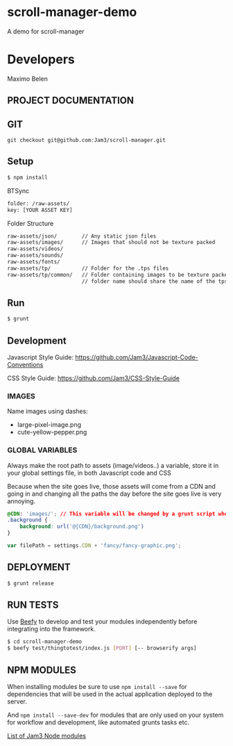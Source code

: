 # scroll-manager-demo

A demo for scroll-manager

# Developers
Maximo Belen

## PROJECT DOCUMENTATION


## GIT

```
git checkout git@github.com:Jam3/scroll-manager.git
```

## Setup

```bash
$ npm install

```

BTSync
```bash
folder: /raw-assets/
key: [YOUR ASSET KEY]
```

Folder Structure
```bash
raw-assets/json/ 		// Any static json files
raw-assets/images/		// Images that should not be texture packed
raw-assets/videos/
raw-assets/sounds/
raw-assets/fonts/
raw-assets/tp/			// Folder for the .tps files
raw-assets/tp/common/	// Folder containing images to be texture packed,
						// folder name should share the name of the tps file
```

## Run

```bash
$ grunt
```

## Development

Javascript Style Guide: https://github.com/Jam3/Javascript-Code-Conventions

CSS Style Guide: https://github.com/Jam3/CSS-Style-Guide

### IMAGES

Name images using dashes:
- large-pixel-image.png
- cute-yellow-pepper.png

### GLOBAL VARIABLES

Always make the root path to assets (image/videos..) a variable, store it in your global settings file, in both Javascript code and CSS

Because when the site goes live, those assets will come from a CDN and going in and changing all the paths the day before the site goes live is very annoying.

```css
@CDN: 'images/'; // This variable will be changed by a grunt script when pushing to production or other environments
.background {
    background: url('@{CDN}/background.png')
}
```

```javascript
var filePath = settings.CDN + 'fancy/fancy-graphic.png';
```

## DEPLOYMENT

```bash
$ grunt release
```

## RUN TESTS

Use [Beefy](http://didact.us/beefy/) to develop and test your modules independently before integrating into the framework.

```bash
$ cd scroll-manager-demo
$ beefy test/thingtotest/index.js [PORT] [-- browserify args]
```

## NPM MODULES

When installing modules be sure to use `npm install --save` for dependencies that will be used in the actual application deployed to the server.

And `npm install --save-dev` for modules that are only used on your system for workflow and development, like automated grunts tasks etc.

[List of Jam3 Node modules](https://docs.google.com/a/jam3.com/spreadsheets/d/1bPImGwGLjqbOnBxMNmqGVz2mdfVb_R2FKaaoOw1IyP8/edit#gid=0)
